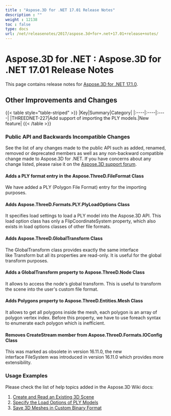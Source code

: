 ```yaml
---
title : "Aspose.3D for .NET 17.01 Release Notes" 
description : "" 
weight : 12138 
toc : false
type: docs
url: /net/releasenotes/2017/aspose.3d+for+.net+17.01+release+notes/
---
```


# Aspose.3D for .NET : Aspose.3D for .NET 17.01 Release Notes


This page contains release notes for [Aspose.3D for .NET 17.1.0](https://www.nuget.org/packages/Aspose.3D/17.1.0).

## Other Improvements and Changes

{{< table style="table-striped" >}}
|Key|Summary|Category|
|:----|:----|:----|
|THREEDNET-227|Add support of importing the PLY models.|New feature|
{{< /table >}}

### Public API and Backwards Incompatible Changes

See the list of any changes made to the public API such as added, renamed, removed or deprecated members as well as any non-backward compatible change made to Aspose.3D for .NET. If you have concerns about any change listed, please raise it on the [Aspose.3D support forum](http://www.aspose.com/community/forums/aspose.3d-product-family/535/showforum.aspx).

#### Adds a PLY format entry in the Aspose.ThreeD.FileFormat Class

We have added a PLY (Polygon File Format) entry for the importing purposes.

#### Adds Aspose.ThreeD.Formats.PLY.PlyLoadOptions Class

It specifies load settings to load a PLY model into the Aspose.3D API. This load option class has only a FlipCoordinateSystem property, which also exists in load options classes of other file formats.

#### Adds Aspose.ThreeD.GlobalTransform Class

The GlobalTransform class provides exactly the same interface like Transform but all its properties are read-only. It is useful for the global transform purposes.

#### Adds a GlobalTransform property to Aspose.ThreeD.Node Class

It allows to access the node's global transform. This is useful to transform the scene into the user's custom file format.

#### Adds Polygons property to Aspose.ThreeD.Entities.Mesh Class

It allows to get all polygons inside the mesh, each polygon is an array of polygon vertex index. Before this property, we have to use foreach syntax to enumerate each polygon which is inefficient.

#### Removes CreateStream member from Aspose.ThreeD.Formats.IOConfig Class

This was marked as obsolete in version 16.11.0, the new interface FileSystem was introduced in version 16.11.0 which provides more extensibility.

### Usage Examples

Please check the list of help topics added in the Aspose.3D Wiki docs:

1.  [Create and Read an Existing 3D Scene](http://docs.asposeptyltd.com/docs/display/3dnet/Create+and+Read+an+Existing+3D+Scene)
2.  [Specify the Load Options of PLY Models](http://docs.asposeptyltd.com/docs/display/3dnet/Specify+3D+File+Load+Options#Specify3DFileLoadOptions-UseofthePlyLoadOptions)
3.  [Save 3D Meshes in Custom Binary Format](http://docs.asposeptyltd.com/docs/display/3dnet/Save+3D+Meshes+in+Custom+Binary+Format)

